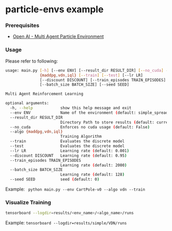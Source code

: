 # particle-envs example

### Prerequisites
* [Open AI - Multi Agent Particle Environment](https://github.com/openai/multiagent-particle-envs.git)

### Usage
Please refer to following:
```bash
usage: main.py [-h] [--env ENV] [--result_dir RESULT_DIR] [--no_cuda] --algo
               {maddpg,vdn,iql} [--train] [--test] [--lr LR]
               [--discount DISCOUNT] [--train_episodes TRAIN_EPISODES]
               [--batch_size BATCH_SIZE] [--seed SEED]

Multi Agent Reinforcement Learning

optional arguments:
  -h, --help            show this help message and exit
  --env ENV             Name of the environment (default: simple_spread)
  --result_dir RESULT_DIR
                        Directory Path to store results (default: current working directory)
  --no_cuda             Enforces no cuda usage (default: False)
  --algo {maddpg,vdn,iql}
                        Training Algorithm
  --train               Evaluates the discrete model
  --test                Evaluates the discrete model
  --lr LR               Learning rate (default: 0.001)
  --discount DISCOUNT   Learning rate (default: 0.95)
  --train_episodes TRAIN_EPISODES
                        Learning rate (default: 2000)
  --batch_size BATCH_SIZE
                        Learning rate (default: 128)
  --seed SEED           seed (default: 0)
```
Example: ``` python main.py --env CartPole-v0 --algo vdn --train```
    
### Visualize Training
```bash
tensorboard --logdir=results/<env_name>/<algo_name>/runs
```

Example: ```tensorboard --logdir=results/simple/VDN/runs```